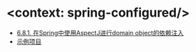 # &lt;context: spring-configured/&gt;


- [6.8.1. 在Spring中使用AspectJ进行domain object的依赖注入](http://shouce.jb51.net/spring/aop.html#aop-atconfigurable)
- [示例项目](https://github.com/Jotschi/spring-aspectj-compiletime-weaving)